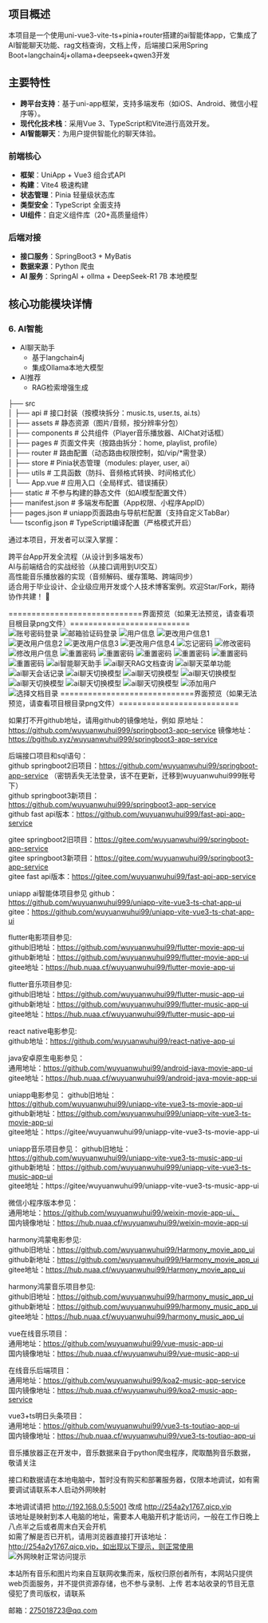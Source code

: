 
## 项目概述

本项目是一个使用uni-vue3-vite-ts+pinia+router搭建的ai智能体app，它集成了AI智能聊天功能、rag文档查询，文档上传，后端接口采用Spring Boot+langchain4j+ollama+deepseek+qwen3开发

## 主要特性

- **跨平台支持**：基于uni-app框架，支持多端发布（如iOS、Android、微信小程序等）。
- **现代化技术栈**：采用Vue 3、TypeScript和Vite进行高效开发。
- **AI智能聊天**：为用户提供智能化的聊天体验。

### 前端核心
- **框架**：UniApp + Vue3 组合式API
- **构建**：Vite4 极速构建
- **状态管理**：Pinia 轻量级状态库
- **类型安全**：TypeScript 全面支持
- **UI组件**：自定义组件库（20+高质量组件）

### 后端对接
- **接口服务**：SpringBoot3 + MyBatis
- **数据来源**：Python 爬虫
- **AI 服务**：SpringAI + ollma + DeepSeek-R1 7B 本地模型

## 核心功能模块详情

### 6. AI智能
- AI聊天助手
  - 基于langchain4j
  - 集成Ollama本地大模型
- AI推荐
  - RAG检索增强生成

├── src  
│   ├── api          # 接口封装（按模块拆分：music.ts, user.ts, ai.ts）  
│   ├── assets       # 静态资源（图片/音频，按分辨率分包）  
│   ├── components   # 公共组件（Player音乐播放器、AIChat对话框）  
│   ├── pages        # 页面文件夹（按路由拆分：home, playlist, profile）  
│   ├── router       # 路由配置（动态路由权限控制，如/vip/*需登录）  
│   ├── store        # Pinia状态管理（modules: player, user, ai）  
│   ├── utils        # 工具函数（防抖、音频格式转换、时间格式化）  
│   └── App.vue      # 应用入口（全局样式、错误捕获）  
├── static           # 不参与构建的静态文件（如AI模型配置文件）  
├── manifest.json    # 多端发布配置（App权限、小程序AppID）  
├── pages.json       # uniapp页面路由与导航栏配置（支持自定义TabBar）  
└── tsconfig.json    # TypeScript编译配置（严格模式开启）  

通过本项目，开发者可以深入掌握：

跨平台App开发全流程（从设计到多端发布）  
AI与前端结合的实战经验（从接口调用到UI交互）  
高性能音乐播放器的实现（音频解码、缓存策略、跨端同步）  
适合用于毕业设计、企业级应用开发或个人技术博客案例。欢迎Star/Fork，期待协作共建！ 🎵   

=============================界面预览（如果无法预览，请查看项目根目录png文件）==========================   
![账号密码登录](账号密码登录.png)
![邮箱验证码登录](邮箱验证码登录.png)
![用户信息](用户信息.png)
![更改用户信息1](更改用户信息1.png)
![更改用户信息2](更改用户信息2.png)
![更改用户信息3](更改用户信息3.png)
![更改用户信息4](更改用户信息4.png)
![忘记密码](忘记密码.png)
![修改密码](修改密码.png)
![修改用户信息](修改用户信息.png)
![重置密码](重置密码.png)
![重置密码](修改密码页面.png)
![重置密码](找回密码页面.png)
![重置密码](注册页面.png)
![重置密码](音乐播放器-收藏页.png)
![重置密码](音乐播放器-评论页面.png)
![ai智能聊天助手](ai智能聊天助手.png)
![ai聊天RAG文档查询](ai聊天RAG文档查询.png)
![ai聊天菜单功能](ai聊天菜单功能.png)
![ai聊天会话记录](ai聊天会话记录.png)
![ai聊天切换模型](ai聊天切换模型.png)
![ai聊天切换模型](查询文档.png)
![ai聊天切换模型](上传文档.png)
![ai聊天切换模型](我的文档.png)
![ai聊天切换模型](我的文档列表.png)
![ai聊天切换模型](选择文档.png)
![添加用户](添加用户.png)
![选择文档目录](选择文档目录.png)
=============================界面预览（如果无法预览，请查看项目根目录png文件）==========================   

如果打不开github地址，请用github的镜像地址，例如
原地址：https://github.com/wuyuanwuhui999/springboot3-app-service 
镜像地址：https://bgithub.xyz/wuyuanwuhui999/springboot3-app-service  

后端接口项目和sql语句：   
github springboot2旧项目：https://github.com/wuyuanwuhui99/springboot-app-service （密钥丢失无法登录，该不在更新，迁移到wuyuanwuhui999账号下）  
github springboot3新项目：https://github.com/wuyuanwuhui999/springboot3-app-service    
github fast api版本：https://github.com/wuyuanwuhui999/fast-api-app-service

gitee springboot2旧项目：https://gitee.com/wuyuanwuhui99/springboot-app-service    
gitee springboot3新项目：https://gitee.com/wuyuanwuhui99/springboot3-app-service    
gitee fast api版本：https://gitee.com/wuyuanwuhui99/fast-api-app-service

uniapp ai智能体项目参见
github：https://github.com/wuyuanwuhui999/uniapp-vite-vue3-ts-chat-app-ui
gitee：https://github.com/wuyuanwuhui99/uniapp-vite-vue3-ts-chat-app-ui

flutter电影项目参见:   
github旧地址：https://github.com/wuyuanwuhui99/flutter-movie-app-ui   
github新地址：https://github.com/wuyuanwuhui999/flutter-movie-app-ui   
gitee地址：https://hub.nuaa.cf/wuyuanwuhui99/flutter-movie-app-ui

flutter音乐项目参见:   
github旧地址：https://github.com/wuyuanwuhui99/flutter-music-app-ui   
github新地址：https://github.com/wuyuanwuhui999/flutter-music-app-ui   
gitee地址：https://hub.nuaa.cf/wuyuanwuhui99/flutter-music-app-ui

react native电影参见:   
github地址：https://github.com/wuyuanwuhui99/react-native-app-ui   

java安卓原生电影参见：  
通用地址：https://github.com/wuyuanwuhui99/android-java-movie-app-ui   
gitee地址：https://hub.nuaa.cf/wuyuanwuhui99/android-java-movie-app-ui

uniapp电影参见：
github旧地址：https://github.com/wuyuanwuhui99/uniapp-vite-vue3-ts-movie-app-ui   
github新地址：https://github.com/wuyuanwuhui999/uniapp-vite-vue3-ts-movie-app-ui   
gitee地址：https://gitee/wuyuanwuhui99/uniapp-vite-vue3-ts-movie-app-ui  

uniapp音乐项目参见：
github旧地址：https://github.com/wuyuanwuhui99/uniapp-vite-vue3-ts-music-app-ui   
github新地址：https://github.com/wuyuanwuhui999/uniapp-vite-vue3-ts-music-app-ui   
gitee地址：https://gitee/wuyuanwuhui99/uniapp-vite-vue3-ts-music-app-ui  

微信小程序版本参见：  
通用地址：https://github.com/wuyuanwuhui99/weixin-movie-app-ui、  
国内镜像地址：https://hub.nuaa.cf/wuyuanwuhui99/weixin-movie-app-ui

harmony鸿蒙电影参见:   
github旧地址：https://github.com/wuyuanwuhui99/Harmony_movie_app_ui   
github新地址：https://github.com/wuyuanwuhui999/Harmony_movie_app_ui   
gitee地址：https://hub.nuaa.cf/wuyuanwuhui99/Harmony_movie_app_ui

harmony鸿蒙音乐项目参见:   
github旧地址：https://github.com/wuyuanwuhui99/harmony_music_app_ui   
github新地址：https://github.com/wuyuanwuhui999/harmony_music_app_ui   
gitee地址：https://hub.nuaa.cf/wuyuanwuhui99/harmony_music_app_ui

vue在线音乐项目：  
通用地址：https://github.com/wuyuanwuhui99/vue-music-app-ui   
国内镜像地址：https://hub.nuaa.cf/wuyuanwuhui99/vue-music-app-ui

在线音乐后端项目：  
通用地址：https://github.com/wuyuanwuhui99/koa2-music-app-service   
国内镜像地址：https://hub.nuaa.cf/wuyuanwuhui99/koa2-music-app-service

vue3+ts明日头条项目：  
通用地址：https://github.com/wuyuanwuhui99/vue3-ts-toutiao-app-ui  
国内镜像地址：https://hub.nuaa.cf/wuyuanwuhui99/vue3-ts-toutiao-app-ui   

音乐播放器正在开发中，音乐数据来自于python爬虫程序，爬取酷狗音乐数据，敬请关注

接口和数据请在本地电脑中，暂时没有购买和部署服务器，仅限本地调试，如有需要调试请联系本人启动外网映射

本地调试请把 http://192.168.0.5:5001 改成 http://254a2y1767.qicp.vip    
该地址是映射到本人电脑的地址，需要本人电脑开机才能访问，一般在工作日晚上八点半之后或者周末白天会开机   
如需了解是否已开机，请用浏览器直接打开该地址：http://254a2y1767.qicp.vip，如出现以下提示，则正常使用   
![外网映射正常访问提示](外网映射正常访问提示.png)

本站所有音乐和图片均来自互联网收集而来，版权归原创者所有，本网站只提供web页面服务，并不提供资源存储，也不参与录制、上传 若本站收录的节目无意侵犯了贵司版权，请联系

邮箱：275018723@qq.com